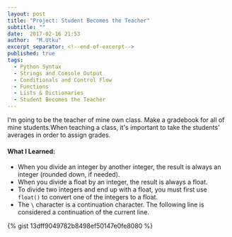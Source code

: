 ```yaml
---
layout: post
title: "Project: Student Becomes the Teacher"
subtitle: ""
date:  2017-02-16 21:53
author:  "M.Utku"
excerpt_separator: <!--end-of-excerpt-->
published: true
tags: 
  - Python Syntax
  - Strings and Console Output
  - Conditionals and Control Flow
  - Functions
  - Lists & Dictionaries
  - Student Becomes the Teacher
---
```


<p>I'm going to be the teacher of mine own class. Make a gradebook for all of mine students.When teaching a class, it's important to take the students' averages in order to assign grades.</p>
    <h4>What I Learned:</h4>
<ul>
    <li>When you divide an integer by another integer, the result is always an integer (rounded down, if needed).</li>
    <li>When you divide a float by an integer, the result is always a float.</li>
<!--end-of-excerpt-->
    <li>To divide two integers and end up with a float, you must first use <code>float()</code> to convert one of the integers to a float.</li>
    <li>The <code>\</code> character is a continuation character. The following line is considered a continuation of the current line.</li>
    
</ul>

{% gist 13dff9049782b8498ef50147e0fe8080 %}
